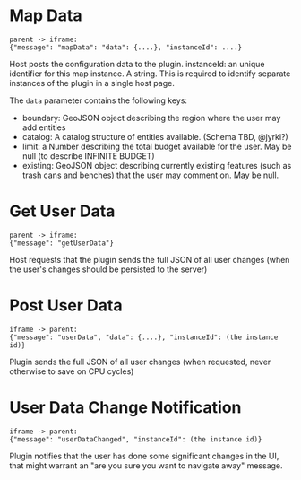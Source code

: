 # Map Data

	parent -> iframe:
	{"message": "mapData": "data": {....}, "instanceId": ....}

Host posts the configuration data to the plugin.
instanceId: an unique identifier for this map instance. A string. This is required to identify separate instances of the plugin in a single host page.

The `data` parameter contains the following keys:

* boundary: GeoJSON object describing the region where the user may add entities
* catalog: A catalog structure of entities available. (Schema TBD, @jyrki?)
* limit: a Number describing the total budget available for the user. May be null (to describe INFINITE BUDGET)
* existing: GeoJSON object describing currently existing features (such as trash cans and benches) that the user may comment on. May be null.

# Get User Data

	parent -> iframe:
	{"message": "getUserData"}

Host requests that the plugin sends the full JSON of all user changes (when the user's changes should be persisted to the server)

# Post User Data

	iframe -> parent:
	{"message": "userData", "data": {....}, "instanceId": (the instance id)}

Plugin sends the full JSON of all user changes (when requested, never otherwise to save on CPU cycles)

# User Data Change Notification

	iframe -> parent:
	{"message": "userDataChanged", "instanceId": (the instance id)}

Plugin notifies that the user has done some significant changes in the UI, that might warrant an "are you sure you want to navigate away" message.